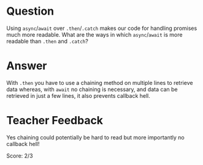 # Question
Using `async`/`await` over `.then`/`.catch` makes our code for handling promises much more readable. What are the ways in which `async`/`await` is more readable than `.then` and `.catch`?

# Answer
With `.then` you have to use a chaining method on multiple lines to retrieve data whereas, with `await` no chaining is necessary, and data can be retrieved in just a few lines, it also prevents callback hell.


# Teacher Feedback

Yes chaining could potentially be hard to read but more importantly no callback hell!

Score: 2/3